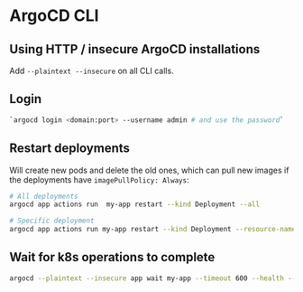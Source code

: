 # ArgoCD CLI

## Using HTTP / insecure ArgoCD installations

Add `--plaintext --insecure` on all CLI calls.

## Login

```bash
`argocd login <domain:port> --username admin # and use the password`
```

## Restart deployments

Will create new pods and delete the old ones, which can pull new images if the deployments have `imagePullPolicy: Always`:

```bash
# All deployments
argocd app actions run  my-app restart --kind Deployment --all

# Specific deployment
argocd app actions run my-app restart --kind Deployment --resource-name deployment-name
```

## Wait for k8s operations to complete

```bash
argocd --plaintext --insecure app wait my-app --timeout 600 --health --operation --sync
```